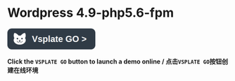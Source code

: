 # Wordpress 4.9-php5.6-fpm

<a href="https://www.vsplate.com/?docker-compose=https://github.com/vsplate/dcenvs/wordpress/4.9-php5.6-fpm"><img alt="VSPLATE GO" src="https://raw.githubusercontent.com/vsplate/images/master/vsgo_btn.png" width="200px"></a>

**Click the `VSPLATE GO` button to launch a demo online / 点击`VSPLATE GO`按钮创建在线环境**
